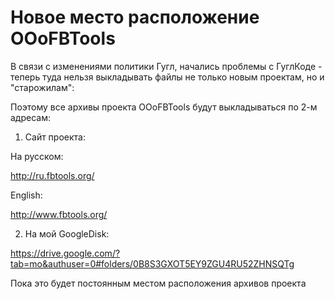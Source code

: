 # Новое место расположение OOoFBTools #

В связи с изменениями политики Гугл, начались проблемы с ГуглКоде - теперь туда нельзя выкладывать файлы не только новым проектам, но и "старожилам":

Поэтому все архивы проекта OOoFBTools будут выкладываться по 2-м адресам:

1. Сайт проекта:

На русском:

http://ru.fbtools.org/

English:

http://www.fbtools.org/

2. На мой GoogleDisk:

https://drive.google.com/?tab=mo&authuser=0#folders/0B8S3GXOT5EY9ZGU4RU52ZHNSQTg

Пока это будет постоянным местом расположения архивов проекта